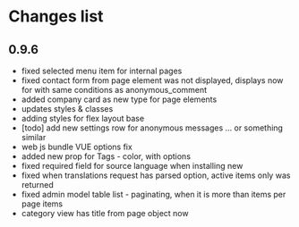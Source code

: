 # Changes list

## 0.9.6
- fixed selected menu item for internal pages
- fixed contact form from page element was not displayed, displays now for with same conditions as anonymous_comment
- added company card as new type for page elements
- updates styles & classes
- adding styles for flex layout base
- [todo] add new settings row for anonymous messages ... or something similar
- web js bundle VUE options fix
- added new prop for Tags - color, with options
- fixed required field for source language when installing new
- fixed when translations request has parsed option, active items only was returned
- fixed admin model table list - paginating, when it is more than items per page items
- category view has title from page object now
